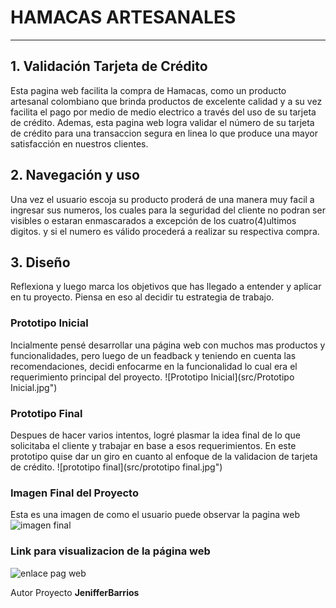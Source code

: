 # HAMACAS ARTESANALES


***

## 1. Validación Tarjeta de Crédito

Esta pagina web facilita la compra de Hamacas, como un producto artesanal colombiano que brinda productos de excelente calidad y a su vez facilita el pago por medio de  medio electrico a través del uso de su tarjeta de crédito.
Ademas, esta pagina web logra validar el número de su tarjeta de crédito para una transaccion segura en linea lo que produce una mayor satisfacción en nuestros clientes.



## 2. Navegación y uso

Una vez el usuario escoja su producto proderá de una manera muy facil a ingresar sus numeros, los cuales para la seguridad del cliente no podran ser visibles o estaran enmascarados a excepción de los cuatro(4)ultimos digitos. y si el numero es válido procederá a realizar su respectiva compra.


## 3. Diseño

Reflexiona y luego marca los objetivos que has llegado a entender y aplicar en tu proyecto. Piensa en eso al decidir tu estrategia de trabajo.

### Prototipo Inicial

Incialmente pensé desarrollar una página web con muchos mas productos y funcionalidades, pero luego de un feadback y teniendo en cuenta las recomendaciones, decidi enfocarme en la funcionalidad lo cual era el requerimiento principal del proyecto.
![Prototipo Inicial](src/Prototipo Inicial.jpg")

### Prototipo Final
Despues de hacer varios intentos, logré plasmar la idea final de lo que solicitaba el cliente y trabajar en base a esos requerimientos.
En este prototipo quise dar un giro en cuanto al enfoque de la validacion de tarjeta de crédito.
![prototipo final](src/prototipo final.jpg")


### Imagen Final del Proyecto
Esta es una imagen de como el usuario puede observar la pagina web 
![imagen final](https://www.101computing.net/wp/wp-content/uploads/Luhn-Algorithm.png)

### Link para visualizacion de la página web
![enlace pag web](https://jenifferbarrios.github.io/BOG005-card-validation/src/)


Autor Proyecto **JenifferBarrios**
